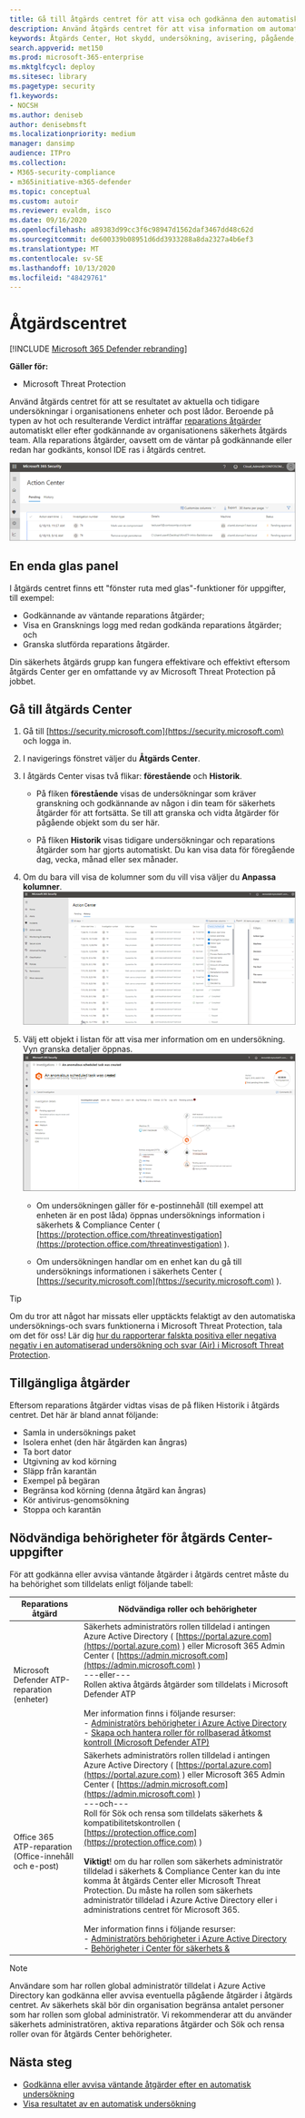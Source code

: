 ```yaml
---
title: Gå till åtgärds centret för att visa och godkänna den automatiska undersökningen och reparations uppgifter
description: Använd åtgärds centret för att visa information om automatiserad undersökning och godkännande av väntande åtgärder
keywords: Åtgärds Center, Hot skydd, undersökning, avisering, pågående, automatisk, identifiering
search.appverid: met150
ms.prod: microsoft-365-enterprise
ms.mktglfcycl: deploy
ms.sitesec: library
ms.pagetype: security
f1.keywords:
- NOCSH
ms.author: deniseb
author: denisebmsft
ms.localizationpriority: medium
manager: dansimp
audience: ITPro
ms.collection:
- M365-security-compliance
- m365initiative-m365-defender
ms.topic: conceptual
ms.custom: autoir
ms.reviewer: evaldm, isco
ms.date: 09/16/2020
ms.openlocfilehash: a89383d99cc3f6c98947d1562daf3467dd48c62d
ms.sourcegitcommit: de600339b08951d6dd3933288a8da2327a4b6ef3
ms.translationtype: MT
ms.contentlocale: sv-SE
ms.lasthandoff: 10/13/2020
ms.locfileid: "48429761"
---
```

# <a name="the-action-center"></a>Åtgärdscentret

[!INCLUDE [Microsoft 365 Defender rebranding](../includes/microsoft-defender.md)]


**Gäller för:**
- Microsoft Threat Protection

Använd åtgärds centret för att se resultatet av aktuella och tidigare undersökningar i organisationens enheter och post lådor. Beroende på typen av hot och resulterande Verdict inträffar [reparations åtgärder](https://docs.microsoft.com/microsoft-365/security/mtp/mtp-remediation-actions) automatiskt eller efter godkännande av organisationens säkerhets åtgärds team. Alla reparations åtgärder, oavsett om de väntar på godkännande eller redan har godkänts, konsol IDE ras i åtgärds centret. 

![Åtgärds Center](../../media/air-actioncenter.png)

## <a name="a-single-pane-of-glass-experience"></a>En enda glas panel

I åtgärds centret finns ett "fönster ruta med glas"-funktioner för uppgifter, till exempel:
- Godkännande av väntande reparations åtgärder;
- Visa en Gransknings logg med redan godkända reparations åtgärder; och
- Granska slutförda reparations åtgärder.

Din säkerhets åtgärds grupp kan fungera effektivare och effektivt eftersom åtgärds Center ger en omfattande vy av Microsoft Threat Protection på jobbet.

## <a name="go-to-the-action-center"></a>Gå till åtgärds Center

1. Gå till [https://security.microsoft.com](https://security.microsoft.com) och logga in. 

2. I navigerings fönstret väljer du **Åtgärds Center**. 

3. I åtgärds Center visas två flikar: **förestående** och **Historik**.

    - På fliken **förestående** visas de undersökningar som kräver granskning och godkännande av någon i din team för säkerhets åtgärder för att fortsätta. Se till att granska och vidta åtgärder för pågående objekt som du ser här.

    - På fliken **Historik** visas tidigare undersökningar och reparations åtgärder som har gjorts automatiskt. Du kan visa data för föregående dag, vecka, månad eller sex månader.

4. Om du bara vill visa de kolumner som du vill visa väljer du **Anpassa kolumner**.<br/>![Åtgärds Center i skydd mot Microsoft Threat](../../media/mtp-action-center.png)

5. Välj ett objekt i listan för att visa mer information om en undersökning. Vyn granska detaljer öppnas.<br/>![Gransknings uppgifter](../../media/mtp-air-investdetails.png)

    - Om undersökningen gäller för e-postinnehåll (till exempel att enheten är en post låda) öppnas undersöknings information i säkerhets & Compliance Center ( [https://protection.office.com/threatinvestigation](https://protection.office.com/threatinvestigation) ). 

    - Om undersökningen handlar om en enhet kan du gå till undersöknings informationen i säkerhets Center ( [https://security.microsoft.com](https://security.microsoft.com) ). 

> [!TIP]
> Om du tror att något har missats eller upptäckts felaktigt av den automatiska undersöknings-och svars funktionerna i Microsoft Threat Protection, tala om det för oss! Lär dig [hur du rapporterar falskta positiva eller negativa negativ i en automatiserad undersökning och svar (Air) i Microsoft Threat Protection](mtp-autoir-report-false-positives-negatives.md).

## <a name="available-actions"></a>Tillgängliga åtgärder

Eftersom reparations åtgärder vidtas visas de på fliken Historik i åtgärds centret. Det här är bland annat följande:

- Samla in undersöknings paket 
- Isolera enhet (den här åtgärden kan ångras) 
- Ta bort dator 
- Utgivning av kod körning 
- Släpp från karantän 
- Exempel på begäran 
- Begränsa kod körning (denna åtgärd kan ångras) 
- Kör antivirus-genomsökning 
- Stoppa och karantän 

## <a name="required-permissions-for-action-center-tasks"></a>Nödvändiga behörigheter för åtgärds Center-uppgifter

För att godkänna eller avvisa väntande åtgärder i åtgärds centret måste du ha behörighet som tilldelats enligt följande tabell:

|Reparations åtgärd |Nödvändiga roller och behörigheter |
|--|----|
|Microsoft Defender ATP-reparation (enheter) |Säkerhets administratörs rollen tilldelad i antingen Azure Active Directory ( [https://portal.azure.com](https://portal.azure.com) ) eller Microsoft 365 Admin Center ( [https://admin.microsoft.com](https://admin.microsoft.com) )<br/>---eller---<br/>Rollen aktiva åtgärds åtgärder som tilldelats i Microsoft Defender ATP <br/> <br/> Mer information finns i följande resurser: <br/>- [Administratörs behörigheter i Azure Active Directory](https://docs.microsoft.com/azure/active-directory/users-groups-roles/directory-assign-admin-roles)<br/>- [Skapa och hantera roller för rollbaserad åtkomst kontroll (Microsoft Defender ATP)](https://docs.microsoft.com/windows/security/threat-protection/microsoft-defender-atp/user-roles)  |
|Office 365 ATP-reparation (Office-innehåll och e-post)  |Säkerhets administratörs rollen tilldelad i antingen Azure Active Directory ( [https://portal.azure.com](https://portal.azure.com) ) eller Microsoft 365 Admin Center ( [https://admin.microsoft.com](https://admin.microsoft.com) )<br/>---och--- <br/>Roll för Sök och rensa som tilldelats säkerhets & kompatibilitetskontrollen ( [https://protection.office.com](https://protection.office.com) ) <br/><br/>**Viktigt**! om du har rollen som säkerhets administratör tilldelad i säkerhets & Compliance Center kan du inte komma åt åtgärds Center eller Microsoft Threat Protection. Du måste ha rollen som säkerhets administratör tilldelad i Azure Active Directory eller i administrations centret för Microsoft 365. <br/><br/>Mer information finns i följande resurser: <br/>- [Administratörs behörigheter i Azure Active Directory](https://docs.microsoft.com/azure/active-directory/users-groups-roles/directory-assign-admin-roles)<br/>- [Behörigheter i Center för säkerhets &](https://docs.microsoft.com/microsoft-365/security/office-365-security/permissions-in-the-security-and-compliance-center) |

> [!NOTE]
> Användare som har rollen global administratör tilldelat i Azure Active Directory kan godkänna eller avvisa eventuella pågående åtgärder i åtgärds centret. Av säkerhets skäl bör din organisation begränsa antalet personer som har rollen som global administratör. Vi rekommenderar att du använder säkerhets administratören, aktiva reparations åtgärder och Sök och rensa roller ovan för åtgärds Center behörigheter.

## <a name="next-steps"></a>Nästa steg 

- [Godkänna eller avvisa väntande åtgärder efter en automatisk undersökning](mtp-autoir-actions.md)
- [Visa resultatet av en automatisk undersökning](mtp-autoir-results.md)

